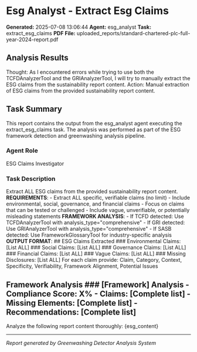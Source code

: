 # Esg Analyst - Extract Esg Claims

**Generated:** 2025-07-08 13:06:44
**Agent:** esg_analyst
**Task:** extract_esg_claims
**PDF File:** uploaded_reports/standard-chartered-plc-full-year-2024-report.pdf

## Analysis Results

Thought: As I encountered errors while trying to use both the TCFDAnalyzerTool and the GRIAnalyzerTool, I will try to manually extract the ESG claims from the sustainability report content.
Action: Manual extraction of ESG claims from the provided sustainability report content.

## Task Summary

This report contains the output from the esg_analyst agent executing the extract_esg_claims task. The analysis was performed as part of the ESG framework detection and greenwashing analysis pipeline.

### Agent Role

ESG Claims Investigator

### Task Description

Extract ALL ESG claims from the provided sustainability report content.
**REQUIREMENTS**: - Extract ALL specific, verifiable claims (no limit) - Include environmental, social, governance, and financial claims - Focus on claims that can be tested or challenged - Include vague, unverifiable, or potentially misleading statements
**FRAMEWORK ANALYSIS**: - If TCFD detected: Use TCFDAnalyzerTool with analysis_type="comprehensive" - If GRI detected: Use GRIAnalyzerTool with analysis_type="comprehensive" - If SASB detected: Use FrameworkGlossaryTool for industry-specific analysis
**OUTPUT FORMAT**: ## ESG Claims Extracted ### Environmental Claims: [List ALL] ### Social Claims: [List ALL] ### Governance Claims: [List ALL] ### Financial Claims: [List ALL] ### Vague Claims: [List ALL] ### Missing Disclosures: [List ALL]
For each claim provide: Claim, Category, Context, Specificity, Verifiability, Framework Alignment, Potential Issues
## Framework Analysis ### [Framework] Analysis - Compliance Score: X% - Claims: [Complete list] - Missing Elements: [Complete list] - Recommendations: [Complete list]
Analyze the following report content thoroughly: {esg_content}


---
*Report generated by Greenwashing Detector Analysis System*
